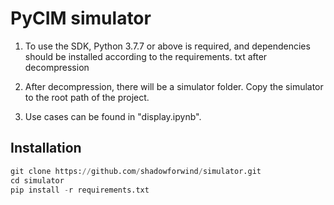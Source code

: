 # PyCIM simulator

1. To use the SDK, Python 3.7.7 or above is required, and dependencies should be installed according to the requirements. txt after decompression

2. After decompression, there will be a simulator folder. Copy the simulator to the root path of the project.

3. Use cases can be found in "display.ipynb".

## Installation

```python
git clone https://github.com/shadowforwind/simulator.git
cd simulator
pip install -r requirements.txt
```